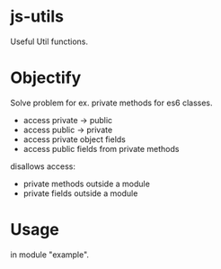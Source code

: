 # js-utils
Useful Util functions. 


# Objectify
Solve problem for ex. private methods for es6 classes. 
- access private -> public
- access public -> private
- access private object fields
- access public fields from private methods

disallows access:
- private methods outside a module
- private fields outside a module

# Usage

in module "example".
